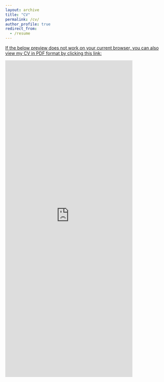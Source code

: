 ```yaml
---
layout: archive
title: "CV"
permalink: /cv/
author_profile: true
redirect_from:
  - /resume
---
```


[If the below preview does not work on your current browser, you can also view my CV in PDF format by clicking this link: ](https://anissabaird.github.io/files/BairdCVMay2025.pdf)

<embed
  src="https://anissabaird.github.io/files/BairdCVMay2025.pdf"
  type="application/pdf"
  width="80%"
  height="1000"
  title="Embedded PDF Viewer"
/>
